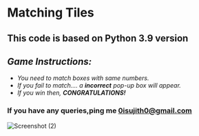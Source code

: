 # Matching Tiles
## This code is based on Python 3.9 version
## *Game Instructions:*
- *You need to match boxes with same numbers.*
- *If you fail to match.... a **incorrect** pop-up box will appear.*
- *If you win then, **CONGRATULATIONS!***
### If you have any queries,ping me <0isujith0@gmail.com>
![Screenshot (2)](https://user-images.githubusercontent.com/75260608/101240699-fbe79b00-3716-11eb-8dc4-90c938a08cde.png)


